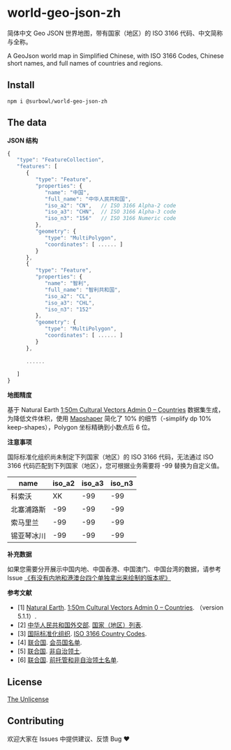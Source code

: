 world-geo-json-zh
===============
简体中文 Geo JSON 世界地图，带有国家（地区）的 ISO 3166 代码、中文简称与全称。

A GeoJson world map in Simplified Chinese, with ISO 3166 Codes, Chinese short names, and full names of countries and regions.

Install
--------
```
npm i @surbowl/world-geo-json-zh
```

The data
--------
**JSON 结构**

```javascript
{
   "type": "FeatureCollection",
   "features": [
      {
         "type": "Feature",
         "properties": {
            "name": "中国",
            "full_name": "中华人民共和国",
            "iso_a2": "CN",   // ISO 3166 Alpha-2 code
            "iso_a3": "CHN",  // ISO 3166 Alpha-3 code
            "iso_n3": "156"   // ISO 3166 Numeric code
         },
         "geometry": {
            "type": "MultiPolygon",
            "coordinates": [ ...... ]
         }
      },
      {
         "type": "Feature",
         "properties": {
            "name": "智利",
            "full_name": "智利共和国",
            "iso_a2": "CL",
            "iso_a3": "CHL",
            "iso_n3": "152"
         },
         "geometry": {
            "type": "MultiPolygon",
            "coordinates": [ ...... ]
         }
      },
      
      ......
      
   ]
}
``` 

**地图精度**

基于 Natural Earth [1:50m Cultural Vectors Admin 0 – Countries](https://www.naturalearthdata.com/downloads/50m-cultural-vectors/50m-admin-0-countries-2/) 数据集生成，为降低文件体积，使用 [Mapshaper](https://github.com/mbloch/mapshaper) 简化了 10% 的细节（-simplify dp 10% keep-shapes），Polygon 坐标精确到小数点后 6 位。

**注意事项**

国际标准化组织尚未制定下列国家（地区）的 ISO 3166 代码，无法通过 ISO 3166 代码匹配到下列国家（地区），您可根据业务需要将 -99 替换为自定义值。

|name|iso_a2|iso_a3|iso_n3|
|------|------|------|----|
|科索沃|XK|-99|-99|
|北塞浦路斯|-99|-99|-99|
|索马里兰|-99|-99|-99|
|锡亚琴冰川|-99|-99|-99|

**补充数据**

如果您需要分开展示中国内地、中国香港、中国澳门、中国台湾的数据，请参考 Issue [《有没有内地和港澳台四个单独拿出来绘制的版本呢》](https://github.com/Surbowl/world-geo-json-zh/issues/5)

**参考文献**

- [1] [Natural Earth](https://www.naturalearthdata.com/). [1:50m Cultural Vectors Admin 0 – Countries](https://www.naturalearthdata.com/downloads/50m-cultural-vectors/50m-admin-0-countries-2/). （version 5.1.1）.
- [2] [中华人民共和国外交部](https://www.mfa.gov.cn/). [国家（地区）列表](https://www.mfa.gov.cn/web/gjhdq_676201/gj_676203/yz_676205/).
- [3] [国际标准化组织](https://www.iso.org/). [ISO 3166 Country Codes](https://www.iso.org/iso-3166-country-codes.html).
- [4] [联合国](https://www.un.org/). [会员国名单](https://www.un.org/zh/about-us/member-states).
- [5] [联合国](https://www.un.org/). [非自治领土](https://www.un.org/dppa/decolonization/zh/nsgt).
- [6] [联合国](https://www.un.org/). [前托管和非自治领土名单](https://www.un.org/dppa/decolonization/zh/history/former-trust-and-nsgts).

License
------------
[The Unlicense](https://github.com/Surbowl/world-geo-json-zh/blob/main/LICENSE)

Contributing
------------
欢迎大家在 Issues 中提供建议、反馈 Bug ❤
